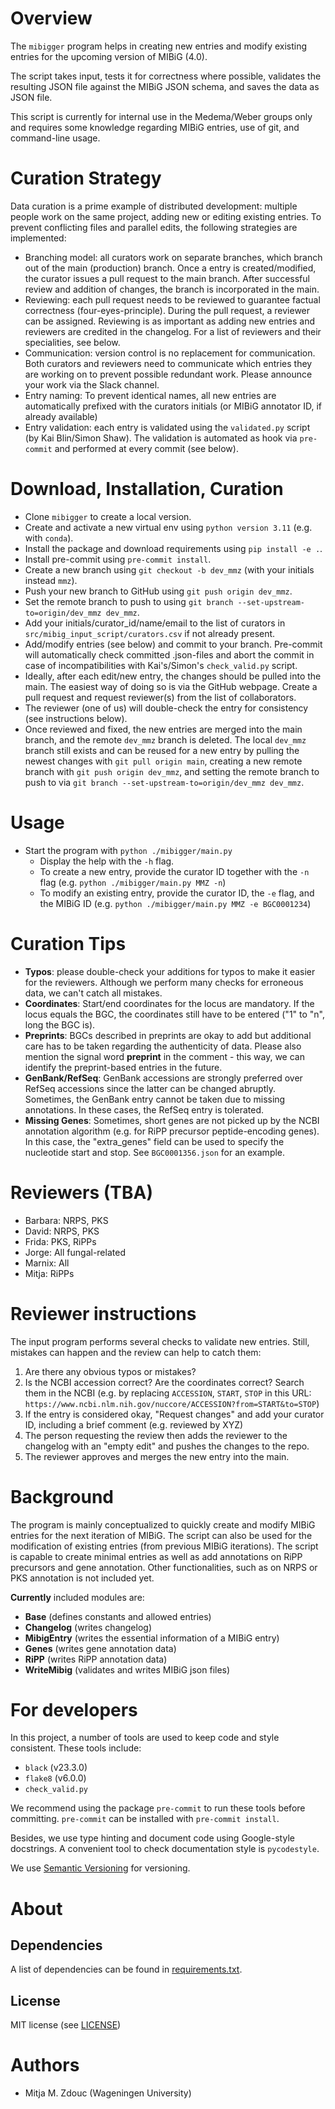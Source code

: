 Overview
========

The `mibigger` program helps in creating new entries and
modify existing entries for the upcoming version of MIBiG (4.0).

The script takes input, tests it for correctness where possible,
validates the resulting JSON file against the MIBiG JSON schema, and
saves the data as JSON file.

This script is currently for internal use in the Medema/Weber groups
only and requires some knowledge regarding MIBiG entries, use of git, and command-line
usage.

Curation Strategy
=================

Data curation is a prime example of distributed development: multiple people work
on the same project, adding new or editing existing entries. To prevent
conflicting files and parallel edits, the following strategies are implemented:
- Branching model: all curators work on separate branches, which branch out of the
  main (production) branch. Once a entry is created/modified, the
  curator issues a pull request to the main branch. After successful review and
  addition of changes, the branch is incorporated in the main.
- Reviewing: each pull request needs to be reviewed to guarantee factual correctness
  (four-eyes-principle). During the pull request, a reviewer can be assigned.
  Reviewing is as important as adding new entries and reviewers are credited in the
  changelog. For a list of reviewers and their specialities, see below.
- Communication: version control is no replacement for communication. Both curators
  and reviewers need to communicate which entries they are working on to prevent
  possible redundant work. Please announce your work via the Slack channel.
- Entry naming: To prevent identical names, all new entries are automatically
  prefixed with the curators initials (or MIBiG annotator ID, if already available)
- Entry validation: each entry is validated using the `validated.py` script (by Kai
  Blin/Simon Shaw). The validation is automated as hook via `pre-commit` and
  performed at every commit (see below).


Download, Installation, Curation
================================

- Clone `mibigger` to create a local version.
- Create and activate a new virtual env using `python version 3.11` (e.g. with `conda`).
- Install the package and download requirements using `pip install -e .`.
- Install pre-commit using `pre-commit install`.
- Create a new branch using `git checkout -b dev_mmz` (with your initials instead
  `mmz`).
- Push your new branch to GitHub using `git push origin dev_mmz`.
- Set the remote branch to push to using `git branch --set-upstream-to=origin/dev_mmz
  dev_mmz`.
- Add your initials/curator_id/name/email to the list of curators in
  `src/mibig_input_script/curators.csv` if not already present.
- Add/modify entries (see below) and commit to your branch. Pre-commit will
  automatically check committed .json-files and abort the commit in case of
  incompatibilities with Kai's/Simon's `check_valid.py` script.
- Ideally, after each edit/new entry, the changes should be pulled into the main.
  The easiest way of doing so is via the GitHub webpage. Create a pull request and
  request reviewer(s) from the list of collaborators.
- The reviewer (one of us) will double-check the entry for consistency  (see
  instructions below).
- Once reviewed and fixed, the new entries are merged into the main branch, and the
  remote `dev_mmz` branch is deleted. The local `dev_mmz` branch still exists and
  can be reused for a new entry by pulling the newest changes with `git pull origin
  main`, creating a new remote branch with `git push origin dev_mmz`, and setting
  the remote branch to push to via `git branch --set-upstream-to=origin/dev_mmz
  dev_mmz`.

Usage
=====

- Start the program with `python ./mibigger/main.py`
  - Display the help with the `-h` flag.
  - To create a new entry, provide the curator ID together with the  `-n` flag (e.g.
    `python ./mibigger/main.py MMZ -n`)
  - To modify an existing entry, provide the curator ID, the `-e` flag, and the
    MIBiG ID (e.g. `python ./mibigger/main.py MMZ -e BGC0001234`)

Curation Tips
=================

- **Typos**: please double-check your additions for typos to make it  easier for
  the reviewers. Although we perform many checks for erroneous data, we can't catch
  all mistakes.
- **Coordinates**: Start/end coordinates for the locus are mandatory.  If the locus
  equals the BGC, the coordinates still have to be entered  ("1" to "n",  long the
  BGC is).
- **Preprints**: BGCs described in preprints are okay to add but additional  care
  has to be taken regarding the authenticity of data. Please also mention the signal
  word **preprint** in the comment - this way, we can identify the  preprint-based
  entries in the future.
- **GenBank/RefSeq**: GenBank accessions are strongly preferred over RefSeq
  accessions since the latter can be changed abruptly. Sometimes, the GenBank  entry
  cannot be taken due to missing annotations. In these cases, the RefSeq entry is
  tolerated.
- **Missing Genes**: Sometimes, short genes are not picked up by the NCBI annotation
  algorithm (e.g. for RiPP precursor peptide-encoding genes). In this case, the
  "extra_genes" field can be used to specify the nucleotide start and stop. See
  `BGC0001356.json` for an example.

Reviewers (TBA)
=========

- Barbara: NRPS, PKS
- David: NRPS, PKS
- Frida: PKS, RiPPs
- Jorge: All fungal-related
- Marnix: All
- Mitja: RiPPs


Reviewer instructions
=====================

The input program performs several checks to validate new entries. Still, mistakes
can happen and the review can help to catch them:

1) Are there any obvious typos or mistakes?
2) Is the NCBI accession correct? Are the coordinates correct? Search them in the
   NCBI (e.g. by replacing `ACCESSION`, `START`, `STOP` in this URL:
   `https://www.ncbi.nlm.nih.gov/nuccore/ACCESSION?from=START&to=STOP`)
3) If the entry is considered okay, "Request changes" and add your curator ID,
   including a brief comment  (e.g. reviewed by XYZ)
4) The person requesting the review then adds the reviewer to the changelog with an
   "empty edit" and pushes the changes to the repo.
5) The reviewer approves and merges the new entry into the main.

Background
==========

The program is mainly conceptualized to quickly create and modify MIBiG
entries for the next iteration of MIBiG. The script can also be used
for the modification of existing entries (from previous MIBiG iterations).
The script is capable to create minimal entries as well as add annotations
on RiPP precursors and gene annotation. Other functionalities, such as
on NRPS or PKS annotation is not included yet.

**Currently** included modules are:
- **Base** (defines constants and allowed entries)
- **Changelog** (writes changelog)
- **MibigEntry** (writes the essential information of a MIBiG entry)
- **Genes** (writes gene annotation data)
- **RiPP** (writes RiPP annotation data)
- **WriteMibig** (validates and writes MIBiG json files)

For developers
==============

In this project, a number of tools are used to keep code and style consistent.
These tools include:
- `black` (v23.3.0)
- `flake8` (v6.0.0)
- `check_valid.py`

We recommend using the package `pre-commit` to run these tools before committing.
`pre-commit` can be installed with `pre-commit install`.

Besides, we use type hinting and document code using Google-style docstrings.
A convenient tool to check documentation style is `pycodestyle`.

We use [Semantic Versioning](http://semver.org/) for versioning.

About
=====

## Dependencies

A list of dependencies can be found in [requirements.txt](requirements.txt).

## License

MIT license (see [LICENSE](LICENSE.md))

Authors
=======

- Mitja M. Zdouc (Wageningen University)
